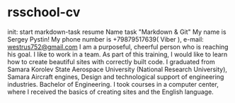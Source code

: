 # rsschool-cv
init: start markdown-task resume
Name task "Markdown & Git"
My name is Sergey Pystin!
My phone number is +79879517639( Viber ), e-mail: westrus752@gmail.com
I am a purposeful, cheerful person who is reaching his goal. I like to work in a team. As part of this training, I would like to learn how to create beautiful sites with correctly built code.
I graduated from Samara Korolev State Aerospace University (National Research University), Samara Aircraft engines, Design and technological support of engineering industries. Bachelor of Engineering. I took courses in a computer center, where I received the basics of creating sites and the English language.
